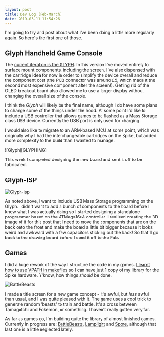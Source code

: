 ```yaml
---
layout: post
title: Dev Log (Feb-March)
date: 2019-03-11 11:54:26
---
```


I'm going to try and post about what I've been doing a little more regularly again. So here's the first one of those.

## Glyph Handheld Game Console

The [current iteration is the GLYPH][GLYPH]. In this version I've moved entirely to surface mount components, including the screen. I've also dispensed with the cartridge idea for now in order to simplify the device overall and reduce the component cost (the PCB connector was around £5, which made it the second most expensive component after the screen!). Getting rid of the OLED breakout board also allowed me to use a larger display without changing the overall size of the console.

I think the *Glyph* will likely be the final name, although I do have some plans to change some of the things under the hood. At some point I'd like to include a USB controller that allows games to be flashed as a Mass Storage class USB device. Currently the USB port is only used for charging.

I would also like to migrate to an ARM-based MCU at some point, which was originally why I had the interchangeable cartridges on the Spike, but added more complexity to the build than I wanted to manage.

![Glyph][GLYPHIMG]

This week I completed designing the new board and sent it off to be fabricated.

## Glyph-ISP

![Glyph-isp][ISPIMG]

As noted above, I want to include USB Mass Storage programming on the Glyph. I didn't want to add a bunch of components to the board before I knew what I was actually doing so I started designing a standalone programmer based on the ATMega16u4 controller. I realised creating the 3D image of it for this post that I need to move the components that are on the back onto the front and make the board a little bit bigger because it looks weird and awkward with a few capacitors sticking out the back! So that'll go back to the drawing board before I send it off to the Fab.

## Games

I did a huge rework of the way I structure the code in my games. [I learnt how to use VPATH in makefiles][VPATH] so I can have just 1 copy of my library for the Spike hardware. Y'know, how things *should* be done.

![BattleBeasts][BEASTSIMG]

I made a title screen for a new game concept - it's awful, but *less* awful than usual, and I was quite pleased with it. The game uses a cool trick to generate random 'beasts' to train and battle. It's a cross between Tamagotchi and Pokemon, or something. I haven't really gotten very far.

As far as games go, I'm building quite the library of almost finished games. Currently in progress are: [BattleBeasts][BEASTS], [Lamplight][LAMP] and [Spore][SPORE], although that last one is a little neglected lately.


[GLYPH]: https://github.com/MalphasWats/Glyph
[GLPYHIMG]: http://www.subdimension.co.uk/files/2019-03-11-Progress-Update/glyph.png
[ISPIMG]: http://www.subdimension.co.uk/files/2019-03-11-Progress-Update/isp.png
[VPATH]: https://www.avrfreaks.net/forum/noob-question-using-i-organise-my-libraries
[BEASTSIMG]: http://www.subdimension.co.uk/files/2019-03-11-Progress-Update/beasts.png
[BEASTS]: https://github.com/MalphasWats/BattleBeasts
[LAMP]: https://github.com/MalphasWats/Lamplight
[SPORE]: https://github.com/MalphasWats/Spore
